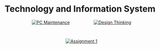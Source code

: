 # Technology and Information System
<div align="center">

[![PC Maintenance](https://img.shields.io/badge/Go_to-PC_Maintenance-blue?style=for-the-badge)](https://github.com/nrathrhabs/PC-Maintenance/blob/main/README.md)&nbsp;&nbsp;&nbsp;&nbsp;&nbsp;&nbsp;&nbsp;&nbsp;&nbsp;&nbsp;&nbsp;&nbsp;&nbsp;&nbsp;&nbsp;&nbsp;&nbsp;&nbsp;&nbsp;&nbsp;[![Design Thinking](https://img.shields.io/badge/Go_to-Design_Thinking-purple?style=for-the-badge)](https://github.com/nrathrhabs/Design-Thinking/blob/main/README.md)

<br>

[![Assignment 1](https://img.shields.io/badge/Go_to-Assignment_1-pink?style=for-the-badge)]([https://github.com/nrathrhabs/Another-Button](https://github.com/nrathrhabs/Assignment-1/blob/main/README.md))
</div>





